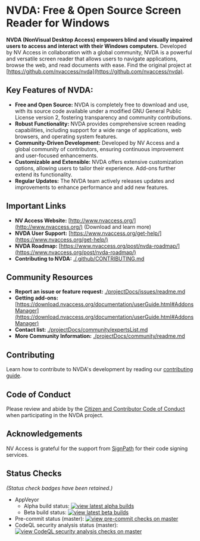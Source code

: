 # NVDA: Free & Open Source Screen Reader for Windows

**NVDA (NonVisual Desktop Access) empowers blind and visually impaired users to access and interact with their Windows computers.** Developed by NV Access in collaboration with a global community, NVDA is a powerful and versatile screen reader that allows users to navigate applications, browse the web, and read documents with ease. Find the original project at [https://github.com/nvaccess/nvda](https://github.com/nvaccess/nvda).

## Key Features of NVDA:

*   **Free and Open Source:** NVDA is completely free to download and use, with its source code available under a modified GNU General Public License version 2, fostering transparency and community contributions.
*   **Robust Functionality:**  NVDA provides comprehensive screen reading capabilities, including support for a wide range of applications, web browsers, and operating system features.
*   **Community-Driven Development:** Developed by NV Access and a global community of contributors, ensuring continuous improvement and user-focused enhancements.
*   **Customizable and Extensible:** NVDA offers extensive customization options, allowing users to tailor their experience. Add-ons further extend its functionality.
*   **Regular Updates:** The NVDA team actively releases updates and improvements to enhance performance and add new features.

## Important Links

*   **NV Access Website:** [http://www.nvaccess.org/](http://www.nvaccess.org/) (Download and learn more)
*   **NVDA User Support:** [https://www.nvaccess.org/get-help/](https://www.nvaccess.org/get-help/)
*   **NVDA Roadmap:** [https://www.nvaccess.org/post/nvda-roadmap/](https://www.nvaccess.org/post/nvda-roadmap/)
*   **Contributing to NVDA:**  [./.github/CONTRIBUTING.md](./.github/CONTRIBUTING.md)

## Community Resources

*   **Report an issue or feature request:**  [./projectDocs/issues/readme.md](./projectDocs/issues/readme.md)
*   **Getting add-ons:** [https://download.nvaccess.org/documentation/userGuide.html#AddonsManager](https://download.nvaccess.org/documentation/userGuide.html#AddonsManager)
*   **Contact list:** [./projectDocs/community/expertsList.md](./projectDocs/community/expertsList.md)
*   **More Community Information:** [./projectDocs/community/readme.md](./projectDocs/community/readme.md)

## Contributing

Learn how to contribute to NVDA's development by reading our [contributing guide](./.github/CONTRIBUTING.md).

## Code of Conduct

Please review and abide by the [Citizen and Contributor Code of Conduct](CODE_OF_CONDUCT.md) when participating in the NVDA project.

## Acknowledgements

NV Access is grateful for the support from [SignPath](https://www.signpath.io/) for their code signing services.

## Status Checks
_(Status check badges have been retained.)_
*   AppVeyor
    *   Alpha build status: [![view latest alpha builds](https://ci.appveyor.com/api/projects/status/sqeer6p8lc80lvqe/branch/master?svg=true)](https://ci.appveyor.com/project/NVAccess/nvda/branch/master)
    *   Beta build status: [![view latest beta builds](https://ci.appveyor.com/api/projects/status/sqeer6p8lc80lvqe/branch/beta?svg=true)](https://ci.appveyor.com/project/NVAccess/nvda/branch/beta)
*   Pre-commit status (master): [![view pre-commit checks on master](https://results.pre-commit.ci/badge/github/nvaccess/nvda/master.svg)](https://results.pre-commit.ci/latest/github/nvaccess/nvda/master)
*   CodeQL security analysis status (master): [![view CodeQL security analysis checks on master](https://github.com/nvaccess/nvda/actions/workflows/github-code-scanning/codeql/badge.svg?branch=master)](https://github.com/nvaccess/nvda/actions/workflows/github-code-scanning/codeql?query=branch%3Amaster)